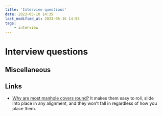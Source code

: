 ```yaml
---
title: 'Interview questions'
date: 2023-05-10 14:35
last_modified_at: 2023-05-16 14:53
tags:
    - interview
---
```


# Interview questions

## Miscellaneous

## Links

-   [Why are most manhole covers round?](https://ed.ted.com/lessons/why-are-manhole-covers-round-marc-chamberland) It makes them easy to roll, slide into place in any alignment, and they won't fall in regardless of how you place them.
